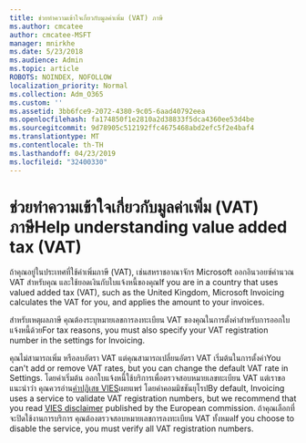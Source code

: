 ```yaml
---
title: ช่วยทำความเข้าใจเกี่ยวกับมูลค่าเพิ่ม (VAT) ภาษี
ms.author: cmcatee
author: cmcatee-MSFT
manager: mnirkhe
ms.date: 5/23/2018
ms.audience: Admin
ms.topic: article
ROBOTS: NOINDEX, NOFOLLOW
localization_priority: Normal
ms.collection: Adm_O365
ms.custom: ''
ms.assetid: 3bb6fce9-2072-4380-9c05-6aad40792eea
ms.openlocfilehash: fa174850f1e2810a2d38833f5dca4360ee53d4be
ms.sourcegitcommit: 9d78905c512192ffc4675468abd2efc5f2e4baf4
ms.translationtype: MT
ms.contentlocale: th-TH
ms.lasthandoff: 04/23/2019
ms.locfileid: "32400330"
---
```

# <a name="help-understanding-value-added-tax-vat"></a><span data-ttu-id="10dd4-102">ช่วยทำความเข้าใจเกี่ยวกับมูลค่าเพิ่ม (VAT) ภาษี</span><span class="sxs-lookup"><span data-stu-id="10dd4-102">Help understanding value added tax (VAT)</span></span>

<span data-ttu-id="10dd4-103">ถ้าคุณอยู่ในประเทศที่ใช้ค่าเพิ่มภาษี (VAT), เช่นสหราชอาณาจักร Microsoft ออกอินวอยซ์คำนวณ VAT สำหรับคุณ และใช้ยอดเงินกับใบแจ้งหนี้ของคุณ</span><span class="sxs-lookup"><span data-stu-id="10dd4-103">If you are in a country that uses valued added tax (VAT), such as the United Kingdom, Microsoft Invoicing calculates the VAT for you, and applies the amount to your invoices.</span></span>
  
<span data-ttu-id="10dd4-104">สำหรับเหตุผลภาษี คุณต้องระบุหมายเลขการลงทะเบียน VAT ของคุณในการตั้งค่าสำหรับการออกใบแจ้งหนี้ด้วย</span><span class="sxs-lookup"><span data-stu-id="10dd4-104">For tax reasons, you must also specify your VAT registration number in the settings for Invoicing.</span></span>
  
<span data-ttu-id="10dd4-105">คุณไม่สามารถเพิ่ม หรือลบอัตรา VAT แต่คุณสามารถเปลี่ยนอัตรา VAT เริ่มต้นในการตั้งค่า</span><span class="sxs-lookup"><span data-stu-id="10dd4-105">You can't add or remove VAT rates, but you can change the default VAT rate in Settings.</span></span> <span data-ttu-id="10dd4-106">โดยค่าเริ่มต้น ออกใบแจ้งหนี้ใช้บริการเพื่อตรวจสอบหมายเลขทะเบียน VAT แต่เราขอแนะนำว่า คุณควรอ่าน[คำปฏิเสธ VIES](https://go.microsoft.com/fwlink/?LinkID=841741)เผยแพร่ โดยค่าคอมมิชชันยุโรป</span><span class="sxs-lookup"><span data-stu-id="10dd4-106">By default, Invoicing uses a service to validate VAT registration numbers, but we recommend that you read [VIES disclaimer](https://go.microsoft.com/fwlink/?LinkID=841741) published by the European commission.</span></span> <span data-ttu-id="10dd4-107">ถ้าคุณเลือกที่จะปิดใช้งานการบริการ คุณต้องตรวจสอบหมายเลขการลงทะเบียน VAT ทั้งหมด</span><span class="sxs-lookup"><span data-stu-id="10dd4-107">If you choose to disable the service, you must verify all VAT registration numbers.</span></span> 
  

